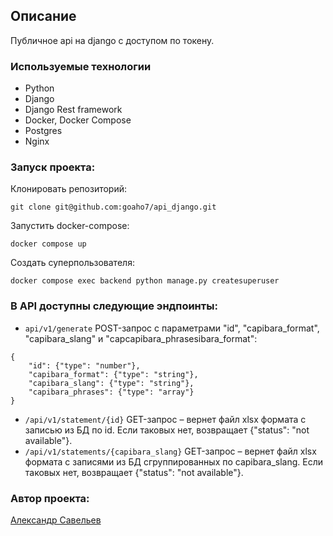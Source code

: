 ## Описание
Публичное api на django с доступом по токену.

### Используемые технологии
- Python
- Django
- Django Rest framework
- Docker, Docker Compose
- Postgres
- Nginx

### Запуск проекта:

Клонировать репозиторий:

``` git clone git@github.com:goaho7/api_django.git ``` 

Запустить docker-compose:

``` docker compose up ```

Создать суперпользователя:

``` docker compose exec backend python manage.py createsuperuser ```

### В API доступны следующие эндпоинты:

* ```api/v1/generate```  POST-запрос с параметрами "id", "capibara_format", "capibara_slang" и "capcapibara_phrasesibara_format":
```
{
    "id": {"type": "number"},
    "capibara_format": {"type": "string"},
    "capibara_slang": {"type": "string"},
    "capibara_phrases": {"type": "array"}
}
```
* ```/api/v1/statement/{id}``` GET-запрос – вернет файл xlsx формата с записью из БД по id. Если таковых нет, возвращает {"status": "not available"}.
* ```/api/v1/statements/{capibara_slang}``` GET-запрос – вернет файл xlsx формата с записями из БД сгруппированных по capibara_slang. Если таковых нет, возвращает {"status": "not available"}.


### Автор проекта:

[Александр Савельев](https://github.com/goaho7)